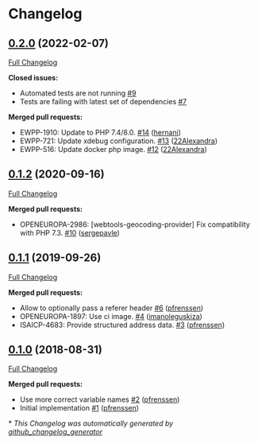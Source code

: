 # Changelog

## [0.2.0](https://github.com/openeuropa/webtools-geocoding-provider/tree/0.2.0) (2022-02-07)

[Full Changelog](https://github.com/openeuropa/webtools-geocoding-provider/compare/0.1.2...0.2.0)

**Closed issues:**

- Automated tests are not running [\#9](https://github.com/openeuropa/webtools-geocoding-provider/issues/9)
- Tests are failing with latest set of dependencies [\#7](https://github.com/openeuropa/webtools-geocoding-provider/issues/7)

**Merged pull requests:**

- EWPP-1910: Update to PHP 7.4/8.0. [\#14](https://github.com/openeuropa/webtools-geocoding-provider/pull/14) ([hernani](https://github.com/hernani))
- EWPP-721: Update xdebug configuration. [\#13](https://github.com/openeuropa/webtools-geocoding-provider/pull/13) ([22Alexandra](https://github.com/22Alexandra))
- EWPP-516: Update docker php image. [\#12](https://github.com/openeuropa/webtools-geocoding-provider/pull/12) ([22Alexandra](https://github.com/22Alexandra))

## [0.1.2](https://github.com/openeuropa/webtools-geocoding-provider/tree/0.1.2) (2020-09-16)

[Full Changelog](https://github.com/openeuropa/webtools-geocoding-provider/compare/0.1.1...0.1.2)

**Merged pull requests:**

- OPENEUROPA-2986: \[webtools-geocoding-provider\] Fix compatibility with PHP 7.3. [\#10](https://github.com/openeuropa/webtools-geocoding-provider/pull/10) ([sergepavle](https://github.com/sergepavle))

## [0.1.1](https://github.com/openeuropa/webtools-geocoding-provider/tree/0.1.1) (2019-09-26)

[Full Changelog](https://github.com/openeuropa/webtools-geocoding-provider/compare/0.1.0...0.1.1)

**Merged pull requests:**

- Allow to optionally pass a referer header [\#6](https://github.com/openeuropa/webtools-geocoding-provider/pull/6) ([pfrenssen](https://github.com/pfrenssen))
- OPENEUROPA-1897: Use ci image. [\#4](https://github.com/openeuropa/webtools-geocoding-provider/pull/4) ([imanoleguskiza](https://github.com/imanoleguskiza))
- ISAICP-4683: Provide structured address data. [\#3](https://github.com/openeuropa/webtools-geocoding-provider/pull/3) ([pfrenssen](https://github.com/pfrenssen))

## [0.1.0](https://github.com/openeuropa/webtools-geocoding-provider/tree/0.1.0) (2018-08-31)

[Full Changelog](https://github.com/openeuropa/webtools-geocoding-provider/compare/a5598202b78ab2db6be34c523d3fc500d54122df...0.1.0)

**Merged pull requests:**

- Use more correct variable names [\#2](https://github.com/openeuropa/webtools-geocoding-provider/pull/2) ([pfrenssen](https://github.com/pfrenssen))
- Initial implementation [\#1](https://github.com/openeuropa/webtools-geocoding-provider/pull/1) ([pfrenssen](https://github.com/pfrenssen))



\* *This Changelog was automatically generated by [github_changelog_generator](https://github.com/github-changelog-generator/github-changelog-generator)*
